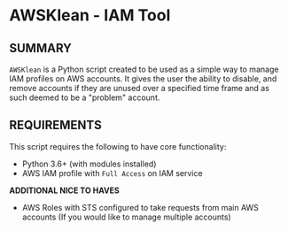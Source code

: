 # AWSKlean - IAM Tool

## SUMMARY
`AWSKlean` is a Python script created to be used as a simple way to manage IAM profiles on AWS accounts.
It gives the user the ability to disable,  and remove accounts if they are unused over a specified time frame
and as such deemed to be a "problem" account. 

## REQUIREMENTS
This script requires the following to have core functionality:
* Python 3.6+ (with modules installed)
* AWS IAM profile with `Full Access` on IAM service

**ADDITIONAL NICE TO HAVES**
* AWS Roles with STS configured to take requests from main AWS accounts (If you would like to manage multiple accounts)


